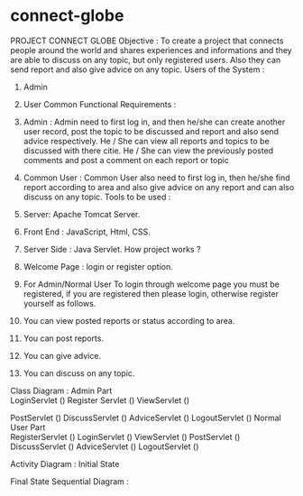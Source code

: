 # connect-globe
PROJECT CONNECT GLOBE 
Objective : To create a project that connects people around the world and shares experiences and informations and they are able to discuss on any topic, but only registered users. Also they can send report and also give advice on any topic.
Users of the System :
1.	Admin
2.	User Common
Functional Requirements :
1.	Admin : Admin need to first log in, and then he/she can create another user record, post the topic to be discussed and report and also send advice respectively. He / She can view all reports and topics to be discussed with there citie. He / She can view the previously posted comments and post a comment on each report or topic
2.	Common User : Common User also need to first log in, then he/she find report according to area and also give advice on any report and can also discuss on any topic.
Tools to be used : 
1.	Server: Apache Tomcat Server.
2.	Front End : JavaScript, Html, CSS.
3.	Server Side : Java Servlet.
How project works ?
1.	Welcome Page :  login or register option.
 
2.	For Admin/Normal User To login through welcome page you must be registered, if you are registered then please login, otherwise register yourself as follows.
 
 
3.	You can view posted reports or status according to area.
 
4.	You can post reports.
 
5.	You can give advice.
 

6.	You can discuss on any topic.
 

Class Diagram : 
Admin Part	
LoginServlet          	()
Register Servlet    	()
ViewServlet             	()

PostServlet            	()
DiscussServlet      	()
AdviceServlet      	()
LogoutServlet      	()
Normal User Part	
RegisterServlet 	()
LoginServlet    	()
ViewServlet             	()
PostServlet            	()
DiscussServlet      	()
AdviceServlet      	()
LogoutServlet      	()

Activity Diagram :
Initial State
 
Final State
Sequential Diagram :
 

 



